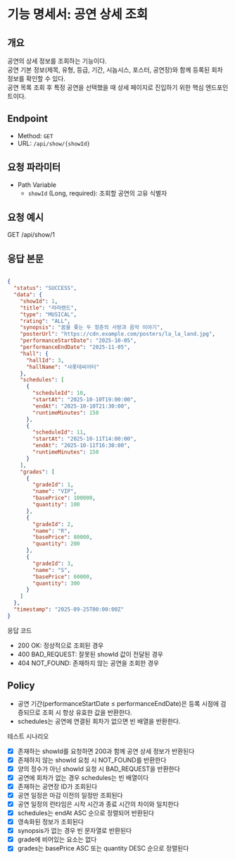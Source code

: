 # 기능 명세서: 공연 상세 조회

## 개요

공연의 상세 정보를 조회하는 기능이다.  
공연 기본 정보(제목, 유형, 등급, 기간, 시놉시스, 포스터, 공연장)와 함께 등록된 회차 정보를 확인할 수 있다.  
공연 목록 조회 후 특정 공연을 선택했을 때 상세 페이지로 진입하기 위한 핵심 엔드포인트이다.

## Endpoint

- Method: `GET`
- URL: `/api/show/{showId}`

## 요청 파라미터

- Path Variable
    - `showId` (Long, required): 조회할 공연의 고유 식별자

## 요청 예시

GET /api/show/1

## 응답 본문

```json

{
  "status": "SUCCESS",
  "data": {
    "showId": 1,
    "title": "라라랜드",
    "type": "MUSICAL",
    "rating": "ALL",
    "synopsis": "꿈을 좇는 두 청춘의 사랑과 음악 이야기",
    "posterUrl": "https://cdn.example.com/posters/la_la_land.jpg",
    "performanceStartDate": "2025-10-05",
    "performanceEndDate": "2025-11-05",
    "hall": {
      "hallId": 3,
      "hallName": "샤롯데씨어터"
    },
    "schedules": [
      {
        "scheduleId": 10,
        "startAt": "2025-10-10T19:00:00",
        "endAt": "2025-10-10T21:30:00",
        "runtimeMinutes": 150
      },
      {
        "scheduleId": 11,
        "startAt": "2025-10-11T14:00:00",
        "endAt": "2025-10-11T16:30:00",
        "runtimeMinutes": 150
      }
    ],
    "grades": [
      {
        "gradeId": 1,
        "name": "VIP",
        "basePrice": 100000,
        "quantity": 100
      },
      {
        "gradeId": 2,
        "name": "R",
        "basePrice": 80000,
        "quantity": 200
      },
      {
        "gradeId": 3,
        "name": "S",
        "basePrice": 60000,
        "quantity": 300
      }
    ]
  },
  "timestamp": "2025-09-25T00:00:00Z"
}

```

응답 코드

- 200 OK: 정상적으로 조회된 경우
- 400 BAD_REQUEST: 잘못된 showId 값이 전달된 경우
- 404 NOT_FOUND: 존재하지 않는 공연을 조회한 경우

## Policy

- 공연 기간(performanceStartDate ≤ performanceEndDate)은 등록 시점에 검증되므로 조회 시 항상 유효한 값을 반환한다.
- schedules는 공연에 연결된 회차가 없으면 빈 배열을 반환한다.

테스트 시나리오

- [x] 존재하는 showId를 요청하면 200과 함께 공연 상세 정보가 반환된다
- [x] 존재하지 않는 showId 요청 시 NOT_FOUND를 반환한다
- [x] 양의 정수가 아닌 showId 요청 시 BAD_REQUEST을 반환한다
- [x] 공연에 회차가 없는 경우 schedules는 빈 배열이다
- [x] 존재하는 공연장 ID가 조회된다
- [x] 공연 일정은 마감 이전의 일정만 조회된다
- [x] 공연 일정의 런타임은 시작 시간과 종료 시간의 차이와 일치한다
- [x] schedules는 endAt ASC 순으로 정렬되어 반환된다
- [x] 영속화된 정보가 조회된다
- [x] synopsis가 없는 경우 빈 문자열로 반환된다
- [x] grade에 비어있는 요소는 없다
- [x] grades는 basePrice ASC 또는 quantity DESC 순으로 정렬된다
